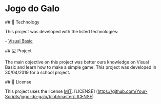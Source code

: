 # Jogo do Galo

## :rocket: Technology

This project was developed with the listed technologies:

- [Visual Basic](https://docs.microsoft.com/en-us/dotnet/visual-basic/)

## 💻 Project

The main objective on this project was better ours knowledge on Visual Basic and learn how to make a simple game.
This project was developed in 30/04/2019 for a school project.

## 📃 License

This project uses the license [MIT][mit]. [LICENSE] (https://github.com/Your-Scripts/jogo-do-galo/blob/master/LICENSE)

[mit]: https://opensource.org/licenses/MIT